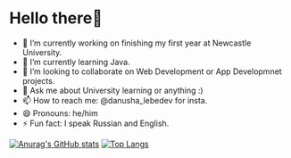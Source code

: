 # Hello there👋


- 🔭 I’m currently working on finishing my first year at Newcastle University.
- 🌱 I’m currently learning Java.
- 👯 I’m looking to collaborate on Web Development or App Developmnet projects.
- 💬 Ask me about University learning or anything :)
- 📫 How to reach me: @danusha_lebedev for insta.
- 😄 Pronouns: he/him
- ⚡ Fun fact: I speak Russian and English.

[![Anurag's GitHub stats](https://github-readme-stats.vercel.app/api?username=daniil-lebedev)](https://github.com/daniil-lebedev/github-readme-stats)
[![Top Langs](https://github-readme-stats.vercel.app/api/top-langs/?username=daniil-lebedev)](https://github.com/daniil-lebedev/github-readme-stats)

